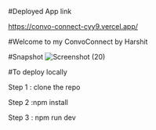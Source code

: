 #Deployed App link

https://convo-connect-cyy9.vercel.app/

#Welcome to my ConvoConnect by Harshit

#Snapshot
![Screenshot (20)](https://github.com/harshitcompcode/ConvoConnect/assets/84669711/8c8ae95f-27ca-4ef4-a602-1a548c666bc5)

#To deploy locally

Step 1 : clone the repo

Step 2 :npm install

Step 3 : npm run dev
